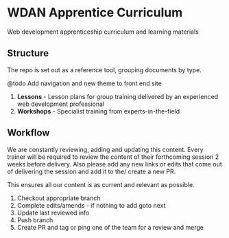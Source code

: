 # WDAN Apprentice Curriculum
Web development apprenticeship curriculum and learning materials

## Structure
The repo is set out as a reference tool, grouping documents by type.

@todo Add navigation and new theme to front end site

1. **Lessons** - Lesson plans for group training delivered by an experienced web development professional
1. **Workshops** - Specialist training from experts-in-the-field


## Workflow
We are constantly reviewing, adding and updating this content. Every trainer will be required to review the content of their forthcoming session 2 weeks before delivery. Also please add any new links or edits that come out of delivering the session and add it to the/ create a new PR.

This ensures all our content is as current and relevant as possible.

1. Checkout appropriate branch
1. Complete edits/amends - if nothing to add goto next
1. Update last reviewed info
1. Push branch
1. Create PR and tag or ping one of the team for a review and merge
